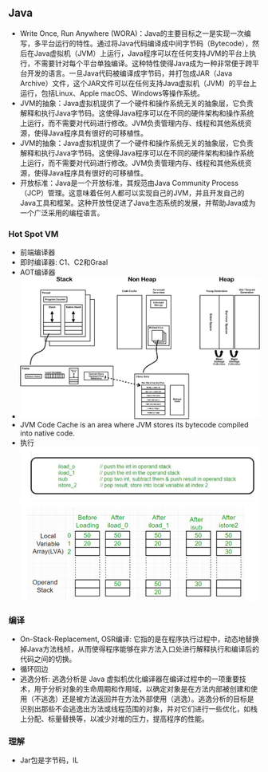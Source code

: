 ## Java
* Write Once, Run Anywhere (WORA)：Java的主要目标之一是实现一次编写，多平台运行的特性。通过将Java代码编译成中间字节码（Bytecode），然后在Java虚拟机（JVM）上运行，Java程序可以在任何支持JVM的平台上执行，不需要针对每个平台单独编译。这种特性使得Java成为一种非常便于跨平台开发的语言。一旦Java代码被编译成字节码，并打包成JAR（Java Archive）文件，这个JAR文件可以在任何支持Java虚拟机（JVM）的平台上运行，包括Linux、Apple macOS、Windows等操作系统。
* JVM的抽象：Java虚拟机提供了一个硬件和操作系统无关的抽象层，它负责解释和执行Java字节码。这使得Java程序可以在不同的硬件架构和操作系统上运行，而不需要对代码进行修改。JVM负责管理内存、线程和其他系统资源，使得Java程序具有很好的可移植性。
* JVM的抽象：Java虚拟机提供了一个硬件和操作系统无关的抽象层，它负责解释和执行Java字节码。这使得Java程序可以在不同的硬件架构和操作系统上运行，而不需要对代码进行修改。JVM负责管理内存、线程和其他系统资源，使得Java程序具有很好的可移植性。
* 开放标准：Java是一个开放标准，其规范由Java Community Process（JCP）管理。这意味着任何人都可以实现自己的JVM，并且开发自己的Java工具和框架。这种开放性促进了Java生态系统的发展，并帮助Java成为一个广泛采用的编程语言。



### Hot Spot VM 
* 前端编译器
* 即时编译器: C1、C2和Graal
* AOT编译器
* ![JVM_Internal_Architecture](./assets/JVM_Internal_Architecture.png)
* JVM Code Cache is an area where JVM stores its bytecode compiled into native code.
* 执行
![Alt text](image.png)
![Alt text](image-1.png)


### 编译
* On-Stack-Replacement, OSR编译: 它指的是在程序执行过程中，动态地替换掉Java方法栈桢，从而使得程序能够在非方法入口处进行解释执行和编译后的代码之间的切换。
* 循环回边
* 逃逸分析: 逃逸分析是 Java 虚拟机优化编译器在编译过程中的一项重要技术，用于分析对象的生命周期和作用域，以确定对象是在方法内部被创建和使用（不逃逸）还是被方法返回并在方法外部使用（逃逸）。逃逸分析的目标是识别出那些不会逃逸出方法或线程范围的对象，并对它们进行一些优化，如栈上分配、标量替换等，以减少对堆的压力，提高程序的性能。

### 理解
* Jar包是字节码，IL


